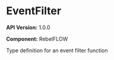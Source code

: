 # EventFilter

**API Version:** 1.0.0

**Component:** RebelFLOW

Type definition for an event filter function

